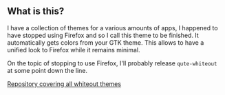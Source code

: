 ## What is this?

I have a collection of themes for a various amounts of apps, I happened to have stopped using Firefox and so I call this theme to be finished. It automatically gets colors from your GTK theme. This allows to have a unified look to Firefox while it remains minimal.

On the topic of stopping to use Firefox, I'll probably release `qute-whiteout` at some point down the line.

[Repository covering all whiteout themes](https://github.com/0neGuyDev/whiteout)
